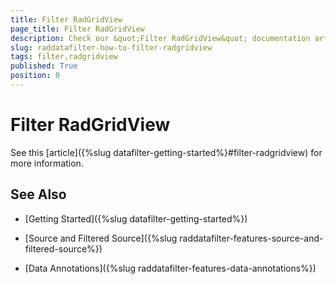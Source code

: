 ```yaml
---
title: Filter RadGridView
page_title: Filter RadGridView
description: Check our &quot;Filter RadGridView&quot; documentation article for the RadDataFilter WPF control.
slug: raddatafilter-how-to-filter-radgridview
tags: filter,radgridview
published: True
position: 0
---
```


# Filter RadGridView


See this [article]({%slug datafilter-getting-started%}#filter-radgridview) for more information.
        

## See Also

 * [Getting Started]({%slug datafilter-getting-started%})

 * [Source and Filtered Source]({%slug raddatafilter-features-source-and-filtered-source%})

 * [Data Annotations]({%slug raddatafilter-features-data-annotations%})
